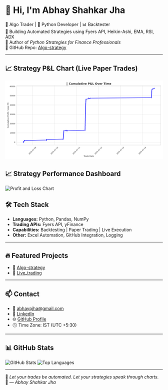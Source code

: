 # 👋 Hi, I'm Abhay Shahkar Jha

🎯 Algo Trader | 🐍 Python Developer | 📊 Backtester  
🚀 Building Automated Strategies using Fyers API, Heikin-Ashi, EMA, RSI, ADX  
📘 Author of *Python Strategies for Finance Professionals*  
🔗 GitHub Repo: [Algo-strategy](https://github.com/Abhaypjha/Algo-strategy)

---

## 📈 Strategy P&L Chart (Live Paper Trades)

![Cumulative PnL](./cumulative_pnl_beautiful_graph.png)
## 📈 Strategy Performance Dashboard

![Profit and Loss Chart](profit_loss_chart.jpg)


## 🛠️ Tech Stack

- **Languages:** Python, Pandas, NumPy  
- **Trading APIs:** Fyers API, yFinance  
- **Capabilities:** Backtesting | Paper Trading | Live Execution  
- **Other:** Excel Automation, GitHub Integration, Logging

---

## 🔥 Featured Projects

- 📌 [Algo-strategy](https://github.com/Abhaypjha/Algo-strategy)  
- 📌 [Live_trading](https://github.com/Abhaypjha/Live_trading)

---

## 📫 Contact

- 📧 abhaypjha@gmail.com  
- 🔗 [LinkedIn](https://www.linkedin.com/in/abhay-jha-a93b33a1)  
- 🌐 [GitHub Profile](https://github.com/Abhaypjha)  
- 🕒 Time Zone: IST (UTC +5:30)

---

## 📊 GitHub Stats

![GitHub Stats](https://github-readme-stats.vercel.app/api?username=Abhaypjha&show_icons=true&theme=radical)
![Top Languages](https://github-readme-stats.vercel.app/api/top-langs/?username=Abhaypjha&layout=compact&theme=radical)

---

🧠 *Let your trades be automated. Let your strategies speak through charts.*  
📘 *— Abhay Shahkar Jha*
